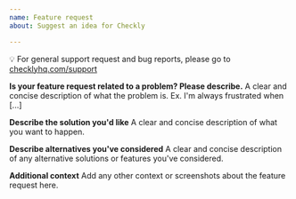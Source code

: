 ```yaml
---
name: Feature request
about: Suggest an idea for Checkly

---
```


💡 For general support request and bug reports, please go to [checklyhq.com/support](https://checklhyhq.com/support)

**Is your feature request related to a problem? Please describe.**
A clear and concise description of what the problem is. Ex. I'm always frustrated when [...]

**Describe the solution you'd like**
A clear and concise description of what you want to happen.

**Describe alternatives you've considered**
A clear and concise description of any alternative solutions or features you've considered.

**Additional context**
Add any other context or screenshots about the feature request here.
